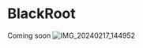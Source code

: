 # BlackRoot
Coming soon
![IMG_20240217_144952](https://github.com/Mr-Banana-2045/BlackRoot/assets/109140672/3ad5a3c8-afa1-4ffc-be2d-835a535ca464)

